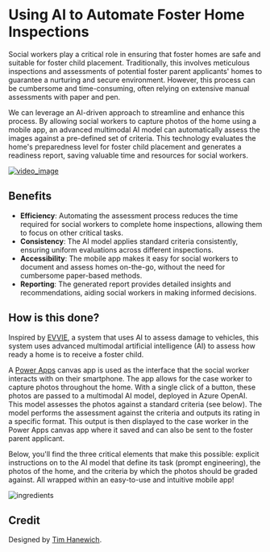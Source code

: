 # Using AI to Automate Foster Home Inspections
Social workers play a critical role in ensuring that foster homes are safe and suitable for foster child placement. Traditionally, this involves meticulous inspections and assessments of potential foster parent applicants' homes to guarantee a nurturing and secure environment. However, this process can be cumbersome and time-consuming, often relying on extensive manual assessments with paper and pen.

We can leverage an AI-driven approach to streamline and enhance this process. By allowing social workers to capture photos of the home using a mobile app, an advanced multimodal AI model can automatically assess the images against a pre-defined set of criteria. This technology evaluates the home's preparedness level for foster child placement and generates a readiness report, saving valuable time and resources for social workers.

[![video_image](https://i.imgur.com/QTh0TbT.png)](https://youtu.be/gAyiKXlnkYo)

## Benefits
- **Efficiency**: Automating the assessment process reduces the time required for social workers to complete home inspections, allowing them to focus on other critical tasks.
- **Consistency**: The AI model applies standard criteria consistently, ensuring uniform evaluations across different inspections.
- **Accessibility**: The mobile app makes it easy for social workers to document and assess homes on-the-go, without the need for cumbersome paper-based methods.
- **Reporting**: The generated report provides detailed insights and recommendations, aiding social workers in making informed decisions.

## How is this done?
Inspired by [EVVIE](https://aka.ms/EVVIE), a system that uses AI to assess damage to vehicles, this system uses advanced multimodal artificial intelligence (AI) to assess how ready a home is to receive a foster child.

A [Power Apps](https://learn.microsoft.com/en-us/power-apps/powerapps-overview) canvas app is used as the interface that the social worker interacts with on their smartphone. The app allows for the case worker to capture photos throughout the home. With a single click of a button, these photos are passed to a multimodal AI model, deployed in Azure OpenAI. This model assesses the photos against a standard criteria (see below). The model performs the assessment against the criteria and outputs its rating in a specific format. This output is then displayed to the case worker in the Power Apps canvas app where it saved and can also be sent to the foster parent applicant.

Below, you'll find the three critical elements that make this possible: explicit instructions on to the AI model that define its task (prompt engineering), the photos of the home, and the criteria by which the photos should be graded against. All wrapped within an easy-to-use and intuitive mobile app!

![ingredients](https://i.imgur.com/h0zImki.png)

## Credit
Designed by [Tim Hanewich](https://github.com/TimHanewich).